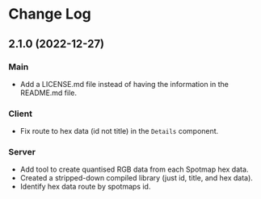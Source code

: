 # Change Log

## 2.1.0 (2022-12-27)

### Main

- Add a LICENSE.md file instead of having the information in the README.md file.

### Client

- Fix route to hex data (id not title) in the `Details` component.

### Server

- Add tool to create quantised RGB data from each Spotmap hex data.
- Created a stripped-down compiled library (just id, title, and hex data).
- Identify hex data route by spotmaps id.
